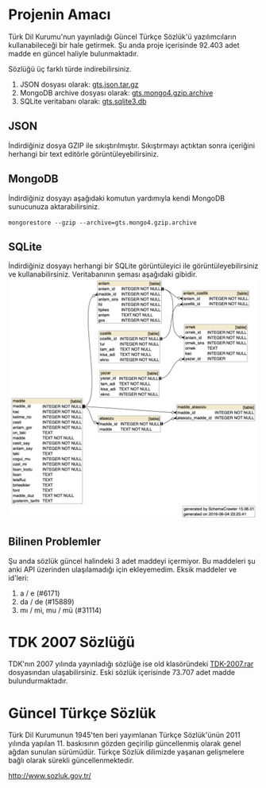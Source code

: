 # Projenin Amacı
Türk Dil Kurumu'nun yayınladığı Güncel Türkçe Sözlük'ü yazılımcıların kullanabileceği bir hale getirmek. Şu anda proje içerisinde 92.403 adet madde en güncel haliyle bulunmaktadır.

Sözlüğü üç farklı türde indirebilirsiniz.
1. JSON dosyası olarak: [gts.json.tar.gz](sozluk/gts.json.tar.gz)
2. MongoDB archive dosyası olarak: [gts.mongo4.gzip.archive](sozluk/gts.mongo4.gzip.archive)
3. SQLite veritabanı olarak: [gts.sqlite3.db](sozluk/gts.sqlite3.db)

## JSON
İndirdiğiniz dosya GZIP ile sıkıştırılmıştır. Sıkıştırmayı açtıktan sonra içeriğini herhangi bir text editörle görüntüleyebilirsiniz.

## MongoDB
İndirdiğiniz dosyayı aşağıdaki komutun yardımıyla kendi MongoDB sunucunuza aktarabilirsiniz.

`mongorestore --gzip --archive=gts.mongo4.gzip.archive`

## SQLite
İndirdiğiniz dosyayı herhangi bir SQLite görüntüleyici ile görüntüleyebilirsiniz ve kullanabilirsiniz. Veritabanının şeması aşağıdaki gibidir.
![alt text](static/schema.png "SQLite Schema")

## Bilinen Problemler
Şu anda sözlük güncel halindeki 3 adet maddeyi içermiyor. Bu maddeleri şu anki API üzerinden ulaşılamadığı için ekleyemedim. Eksik maddeler ve id'leri:
1. a / e (#6171)
2. da / de (#15889)
3. mı / mi, mu / mü (#31114)

# TDK 2007 Sözlüğü
TDK'nın 2007 yılında yayınladığı sözlüğe ise old klasöründeki [TDK-2007.rar](old/TDK-2007.rar) dosyasından ulaşabilirsiniz. Eski sözlük içerisinde 73.707 adet madde bulundurmaktadır.

# Güncel Türkçe Sözlük
Türk Dil Kurumunun 1945'ten beri yayımlanan Türkçe Sözlük'ünün 2011 yılında yapılan 11. baskısının gözden geçirilip güncellenmiş olarak genel ağdan sunulan sürümüdür. Türkçe Sözlük dilimizde yaşanan gelişmelere bağlı olarak sürekli güncellenmektedir.

http://www.sozluk.gov.tr/
